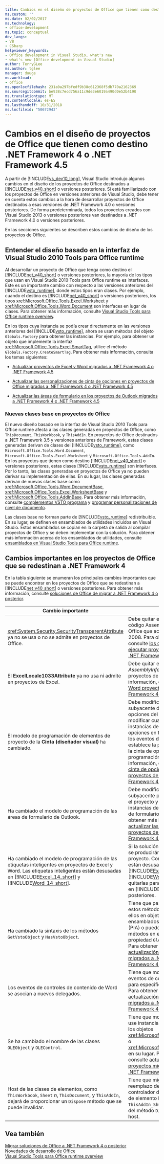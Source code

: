 ```yaml
---
title: Cambios en el diseño de proyectos de Office que tienen como destino .NET Framework
ms.custom: ''
ms.date: 02/02/2017
ms.technology:
- office-development
ms.topic: conceptual
dev_langs:
- VB
- CSharp
helpviewer_keywords:
- Office development in Visual Studio, what's new
- what's new [Office development in Visual Studio]
author: TerryGLee
ms.author: tglee
manager: douge
ms.workload:
- office
ms.openlocfilehash: 231a0a297bfedf9b38c612368f5db770a2162369
ms.sourcegitcommit: be938c7ecd756a11c9de3e6019a490d0e52b4190
ms.translationtype: MT
ms.contentlocale: es-ES
ms.lasthandoff: 10/31/2018
ms.locfileid: "50672943"
---
```

# <a name="changes-to-the-design-of-office-projects-that-target-the-net-framework-4-or-the-net-framework-45"></a>Cambios en el diseño de proyectos de Office que tienen como destino .NET Framework 4 o .NET Framework 4.5
  A partir de [!INCLUDE[vs_dev10_long](../sharepoint/includes/vs-dev10-long-md.md)], Visual Studio introdujo algunos cambios en el diseño de los proyectos de Office destinados a [!INCLUDE[net_v40_short](../sharepoint/includes/net-v40-short-md.md)] o versiones posteriores. Si está familiarizado con los proyectos de Office en versiones anteriores de Visual Studio, debe tener en cuenta estos cambios a la hora de desarrollar proyectos de Office destinados a esas versiones de .NET Framework 4.0 o versiones posteriores. De forma predeterminada, todos los proyectos creados con Visual Studio 2013 o versiones posteriores van destinados a .NET Framework 4.0 o versiones posteriores.  
  
 En las secciones siguientes se describen estos cambios de diseño de los proyectos de Office.  
  
## <a name="understand-the-interface-based-design-of-the-visual-studio-2010-tools-for-office-runtime"></a>Entender el diseño basado en la interfaz de Visual Studio 2010 Tools para Office runtime  
 Al desarrollar un proyecto de Office que tenga como destino el [!INCLUDE[net_v40_short](../sharepoint/includes/net-v40-short-md.md)] o versiones posteriores, la mayoría de los tipos que usan en Visual Studio 2010 Tools para Office runtime es interfaces. Este es un importante cambio con respecto a las versiones anteriores del [!INCLUDE[vsto_runtime](../vsto/includes/vsto-runtime-md.md)], donde estos tipos eran clases. Por ejemplo, cuando el destino es [!INCLUDE[net_v40_short](../sharepoint/includes/net-v40-short-md.md)] o versiones posteriores, los tipos <xref:Microsoft.Office.Tools.Excel.Worksheet> y <xref:Microsoft.Office.Tools.Word.Document> son interfaces en lugar de clases. Para obtener más información, consulte [Visual Studio Tools para Office runtime overview](../vsto/visual-studio-tools-for-office-runtime-overview.md).  
  
 En los tipos cuya instancia se podía crear directamente en las versiones anteriores del [!INCLUDE[vsto_runtime](../vsto/includes/vsto-runtime-md.md)], ahora se usan métodos del objeto `Globals.Factory` para obtener las instancias. Por ejemplo, para obtener un objeto que implemente la interfaz <xref:Microsoft.Office.Tools.Excel.SmartTag>, utilice el método `Globals.Factory.CreateSmartTag`. Para obtener más información, consulta los temas siguientes:  
  
-   [Actualizar proyectos de Excel y Word migrados a .NET Framework 4 o .NET Framework 4.5](../vsto/updating-excel-and-word-projects-that-you-migrate-to-the-dotnet-framework-4-or-the-dotnet-framework-4-5.md)  
  
-   [Actualizar las personalizaciones de cinta de opciones en proyectos de Office migrados a .NET Framework 4 o .NET Framework 4.5](../vsto/updating-ribbon-customizations-in-office-projects-that-you-migrate-to-the-dotnet-framework-4-or-the-dotnet-framework-4-5.md)  
  
-   [Actualizar las áreas de formulario en los proyectos de Outlook migrados a .NET Framework 4 o .NET Framework 4.5](../vsto/updating-form-regions-in-outlook-projects-that-you-migrate-to-the-dotnet-framework-4-or-the-dotnet-framework-4-5.md)  
  
### <a name="new-base-classes-in-office-projects"></a>Nuevas clases base en proyectos de Office  
 El nuevo diseño basado en la interfaz de Visual Studio 2010 Tools para Office runtime afecta a las clases generadas en proyectos de Office, como `ThisDocument`, `ThisWorkbook`, y `ThisAddIn`. En proyectos de Office destinados a .NET Framework 3.5 y versiones anteriores de Framework, estas clases generadas derivan de clases del [!INCLUDE[vsto_runtime](../vsto/includes/vsto-runtime-md.md)], como `Microsoft.Office.Tools.Word.Document`, `Microsoft.Office.Tools.Excel.Worksheet` y `Microsoft.Office.Tools.AddIn`. En los proyectos que tienen como destino [!INCLUDE[net_v40_short](../sharepoint/includes/net-v40-short-md.md)] o versiones posteriores, estas clases [!INCLUDE[vsto_runtime](../vsto/includes/vsto-runtime-md.md)] son interfaces. Por lo tanto, las clases generadas en proyectos de Office ya no pueden derivar su implementación de ellas. En su lugar, las clases generadas derivan de nuevas clases base como <xref:Microsoft.Office.Tools.Word.DocumentBase>, <xref:Microsoft.Office.Tools.Excel.WorksheetBase> y <xref:Microsoft.Office.Tools.AddInBase>. Para obtener más información, consulte [complementos VSTO programa](../vsto/programming-vsto-add-ins.md) y [programar personalizaciones de nivel de documento](../vsto/programming-document-level-customizations.md).  
  
 Las clases base no forman parte de [!INCLUDE[vsto_runtime](../vsto/includes/vsto-runtime-md.md)] redistribuible. En su lugar, se definen en ensamblados de utilidades incluidos en Visual Studio. Estos ensamblados se copian en la carpeta de salida al compilar proyectos de Office y se deben implementar con la solución. Para obtener más información acerca de los ensamblados de utilidades, consulte [ensamblados en Visual Studio Tools para Office runtime](../vsto/assemblies-in-the-visual-studio-tools-for-office-runtime.md).  
  
## <a name="breaking-changes-in-office-projects-that-are-retargeted-to-the-net-framework-4"></a>Cambios importantes en los proyectos de Office que se redestinan a .NET Framework 4  
 En la tabla siguiente se enumeran los principales cambios importantes que se puede encontrar en los proyectos de Office que se redestinan a [!INCLUDE[net_v40_short](../sharepoint/includes/net-v40-short-md.md)] o versiones posteriores. Para obtener más información, consulte [soluciones de Office de migrar a .NET Framework 4 o posterior](../vsto/migrating-office-solutions-to-the-dotnet-framework-4-or-later.md).  
  
|Cambio importante|Consecuencia|  
|---------------------|-----------------|  
|<xref:System.Security.SecurityTransparentAttribute> ya no se usa o no se admite en proyectos de Office.|Debe quitar este atributo del archivo de código AssemblyInfo de los proyectos de Office que actualice desde Visual Studio 2008. Para obtener más información, consulte [los cambios requeridos para ejecutar proyectos de Office migrados a .NET Framework 4 o .NET Framework 4.5](../vsto/required-changes-to-run-office-projects-that-you-migrate-to-the-dotnet-framework-4-or-the-dotnet-framework-4-5.md).|  
|El **ExcelLocale1033Attribute** ya no usa ni admite en proyectos de Excel.|Debe quitar este atributo desde el *AssemblyInfo* archivo de código en proyectos de Excel. Para obtener más información, consulte [actualización Excel y Word proyectos migrados a .NET Framework 4 o .NET Framework 4.5](../vsto/updating-excel-and-word-projects-that-you-migrate-to-the-dotnet-framework-4-or-the-dotnet-framework-4-5.md).|  
|El modelo de programación de elementos de proyecto de la **Cinta (diseñador visual)** ha cambiado.|Debe modificar el archivo de código subyacente de los elementos de la cinta de opciones del proyecto. También debe modificar cualquier código que cree instancias de controles de cinta de opciones en tiempo de ejecución, controla los eventos de la cinta de opciones o establece la posición de un componente de la cinta de opciones mediante programación. Para obtener más información, consulte [personalizaciones de cinta de opciones de actualización en los proyectos de Office migrados a .NET Framework 4 o .NET Framework 4.5](../vsto/updating-ribbon-customizations-in-office-projects-that-you-migrate-to-the-dotnet-framework-4-or-the-dotnet-framework-4-5.md).|  
|Ha cambiado el modelo de programación de las áreas de formulario de Outlook.|Debe modificar el archivo de código subyacente para las áreas de formulario en el proyecto y cualquier código que cree instancias de determinadas clases de área de formulario en tiempo de ejecución. Para obtener más información, consulte [actualizar las áreas de formulario en los proyectos de Outlook migrados a .NET Framework 4 o .NET Framework 4.5](../vsto/updating-form-regions-in-outlook-projects-that-you-migrate-to-the-dotnet-framework-4-or-the-dotnet-framework-4-5.md).|  
|Ha cambiado el modelo de programación de las etiquetas inteligentes en proyectos de Excel y Word. Las etiquetas inteligentes están desusadas en [!INCLUDE[Excel_14_short](../vsto/includes/excel-14-short-md.md)] y [!INCLUDE[Word_14_short](../vsto/includes/word-14-short-md.md)].|Si la solución utiliza etiquetas inteligentes, se producirán errores al compilar el proyecto. Como las etiquetas inteligentes están desusadas en [!INCLUDE[Excel_14_short](../vsto/includes/excel-14-short-md.md)] y [!INCLUDE[Word_14_short](../vsto/includes/word-14-short-md.md)], tiene que quitarlas para probar y depurar la solución en [!INCLUDE[vs_dev12](../vsto/includes/vs-dev12-md.md)] o versiones posteriores.|  
|Ha cambiado la sintaxis de los métodos `GetVstoObject` y `HasVstoObject`.|Tiene que pasar el objeto `Globals.Factory` a estos métodos cuando obtenga acceso a ellos en objetos nativos desde los ensamblados de interoperabilidad primarios (PIA) o puede obtener acceso a estos métodos en el objeto devuelto por la propiedad `Globals.Factory` en el proyecto. Para obtener más información, consulte [actualización Excel y Word proyectos migrados a .NET Framework 4 o .NET Framework 4.5](../vsto/updating-excel-and-word-projects-that-you-migrate-to-the-dotnet-framework-4-or-the-dotnet-framework-4-5.md).|  
|Los eventos de controles de contenido de Word se asocian a nuevos delegados.|Tiene que modificar el código que controle eventos de controles de contenido de Word para especificar los nuevos delegados. Para obtener más información, consulte [actualización Excel y Word proyectos migrados a .NET Framework 4 o .NET Framework 4.5](../vsto/updating-excel-and-word-projects-that-you-migrate-to-the-dotnet-framework-4-or-the-dotnet-framework-4-5.md).|  
|Se ha cambiado el nombre de las clases `OLEObject` y `OLEControl`.|Tiene que modificar cualquier código que use instancias de estas clases para utilizar los objetos <xref:Microsoft.Office.Tools.Excel.ControlSite> o <xref:Microsoft.Office.Tools.Word.ControlSite> en su lugar. Para obtener más información, consulte [actualización Excel y Word proyectos migrados a .NET Framework 4 o .NET Framework 4.5](../vsto/updating-excel-and-word-projects-that-you-migrate-to-the-dotnet-framework-4-or-the-dotnet-framework-4-5.md).|  
|Host de las clases de elementos, como `ThisWorkbook`, `Sheet` *n*, `ThisDocument`, y `ThisAddIn`, dejará de proporcionar un `Dispose` método que se puede invalidar.|Tiene que migrar cualquier código del reemplazo del método `Dispose` al controlador de eventos `Shutdown` de la clase de elemento host, por ejemplo, `ThisAddIn_Shutdown`, y quitar el reemplazo del método `Dispose` de la clase de elemento host.|  
  
## <a name="see-also"></a>Vea también  
 [Migrar soluciones de Office a .NET Framework 4 o posterior](../vsto/migrating-office-solutions-to-the-dotnet-framework-4-or-later.md)   
 [Novedades de desarrollo de Office](https://msdn.microsoft.com/library/bf054af2-c896-4723-aa15-6381145b14bb)   
 [Visual Studio Tools para Office runtime overview](../vsto/visual-studio-tools-for-office-runtime-overview.md)  
  
  